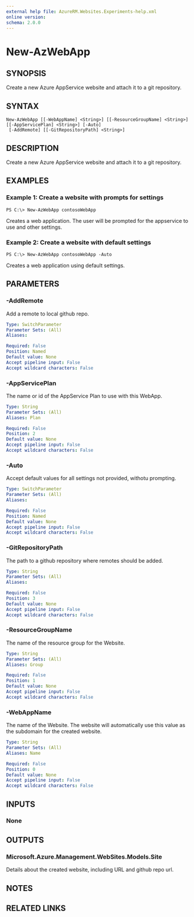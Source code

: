 ```yaml
---
external help file: AzureRM.Websites.Experiments-help.xml
online version: 
schema: 2.0.0
---
```


# New-AzWebApp

## SYNOPSIS
Create a new Azure AppService website and attach it to a git repository.

## SYNTAX

```
New-AzWebApp [[-WebAppName] <String>] [[-ResourceGroupName] <String>] [[-AppServicePlan] <String>] [-Auto]
 [-AddRemote] [[-GitRepositoryPath] <String>]
```

## DESCRIPTION
Create a new Azure AppService website and attach it to a git repository.

## EXAMPLES

### Example 1: Create a website with prompts for settings
```
PS C:\> New-AzWebApp contosoWebApp
```

Creates a web application.  The user will be prompted for the appservice to use and other settings.

### Example 2: Create a website with default settings
```
PS C:\> New-AzWebApp contosoWebApp -Auto
```

Creates a web application using default settings.


## PARAMETERS

### -AddRemote
Add a remote to local github repo.

```yaml
Type: SwitchParameter
Parameter Sets: (All)
Aliases: 

Required: False
Position: Named
Default value: None
Accept pipeline input: False
Accept wildcard characters: False
```

### -AppServicePlan
The name or id of the AppService Plan to use with this WebApp.

```yaml
Type: String
Parameter Sets: (All)
Aliases: Plan

Required: False
Position: 2
Default value: None
Accept pipeline input: False
Accept wildcard characters: False
```

### -Auto
Accept default values for all settings not provided, withotu prompting.

```yaml
Type: SwitchParameter
Parameter Sets: (All)
Aliases: 

Required: False
Position: Named
Default value: None
Accept pipeline input: False
Accept wildcard characters: False
```

### -GitRepositoryPath
The path to a github repository where remotes should be added.

```yaml
Type: String
Parameter Sets: (All)
Aliases: 

Required: False
Position: 3
Default value: None
Accept pipeline input: False
Accept wildcard characters: False
```

### -ResourceGroupName
The name of the resource group for the Website.

```yaml
Type: String
Parameter Sets: (All)
Aliases: Group

Required: False
Position: 1
Default value: None
Accept pipeline input: False
Accept wildcard characters: False
```

### -WebAppName
The name of the Website. The website will automatically use this value as the subdomain for the created website.

```yaml
Type: String
Parameter Sets: (All)
Aliases: Name

Required: False
Position: 0
Default value: None
Accept pipeline input: False
Accept wildcard characters: False
```

## INPUTS

### None


## OUTPUTS

### Microsoft.Azure.Management.WebSites.Models.Site
Details about the created website, including URL and github repo url.


## NOTES

## RELATED LINKS

